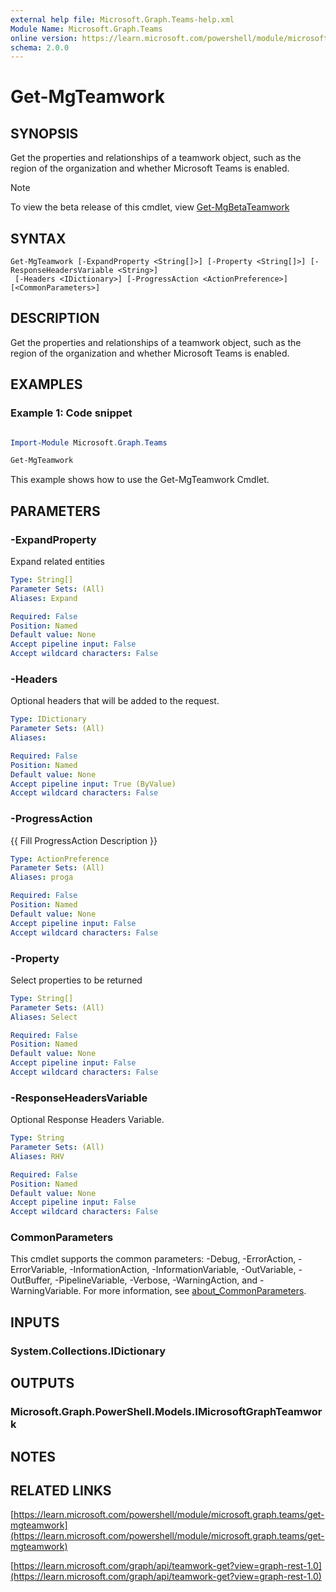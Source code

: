```yaml
---
external help file: Microsoft.Graph.Teams-help.xml
Module Name: Microsoft.Graph.Teams
online version: https://learn.microsoft.com/powershell/module/microsoft.graph.teams/get-mgteamwork
schema: 2.0.0
---
```


# Get-MgTeamwork

## SYNOPSIS
Get the properties and relationships of a teamwork object, such as the region of the organization and whether Microsoft Teams is enabled.

> [!NOTE]
> To view the beta release of this cmdlet, view [Get-MgBetaTeamwork](/powershell/module/Microsoft.Graph.Beta.Teams/Get-MgBetaTeamwork?view=graph-powershell-beta)

## SYNTAX

```
Get-MgTeamwork [-ExpandProperty <String[]>] [-Property <String[]>] [-ResponseHeadersVariable <String>]
 [-Headers <IDictionary>] [-ProgressAction <ActionPreference>] [<CommonParameters>]
```

## DESCRIPTION
Get the properties and relationships of a teamwork object, such as the region of the organization and whether Microsoft Teams is enabled.

## EXAMPLES
### Example 1: Code snippet

```powershell

Import-Module Microsoft.Graph.Teams

Get-MgTeamwork

```
This example shows how to use the Get-MgTeamwork Cmdlet.


## PARAMETERS

### -ExpandProperty
Expand related entities

```yaml
Type: String[]
Parameter Sets: (All)
Aliases: Expand

Required: False
Position: Named
Default value: None
Accept pipeline input: False
Accept wildcard characters: False
```

### -Headers
Optional headers that will be added to the request.

```yaml
Type: IDictionary
Parameter Sets: (All)
Aliases:

Required: False
Position: Named
Default value: None
Accept pipeline input: True (ByValue)
Accept wildcard characters: False
```

### -ProgressAction
{{ Fill ProgressAction Description }}

```yaml
Type: ActionPreference
Parameter Sets: (All)
Aliases: proga

Required: False
Position: Named
Default value: None
Accept pipeline input: False
Accept wildcard characters: False
```

### -Property
Select properties to be returned

```yaml
Type: String[]
Parameter Sets: (All)
Aliases: Select

Required: False
Position: Named
Default value: None
Accept pipeline input: False
Accept wildcard characters: False
```

### -ResponseHeadersVariable
Optional Response Headers Variable.

```yaml
Type: String
Parameter Sets: (All)
Aliases: RHV

Required: False
Position: Named
Default value: None
Accept pipeline input: False
Accept wildcard characters: False
```

### CommonParameters
This cmdlet supports the common parameters: -Debug, -ErrorAction, -ErrorVariable, -InformationAction, -InformationVariable, -OutVariable, -OutBuffer, -PipelineVariable, -Verbose, -WarningAction, and -WarningVariable. For more information, see [about_CommonParameters](http://go.microsoft.com/fwlink/?LinkID=113216).

## INPUTS

### System.Collections.IDictionary
## OUTPUTS

### Microsoft.Graph.PowerShell.Models.IMicrosoftGraphTeamwork
## NOTES

## RELATED LINKS

[https://learn.microsoft.com/powershell/module/microsoft.graph.teams/get-mgteamwork](https://learn.microsoft.com/powershell/module/microsoft.graph.teams/get-mgteamwork)

[https://learn.microsoft.com/graph/api/teamwork-get?view=graph-rest-1.0](https://learn.microsoft.com/graph/api/teamwork-get?view=graph-rest-1.0)




